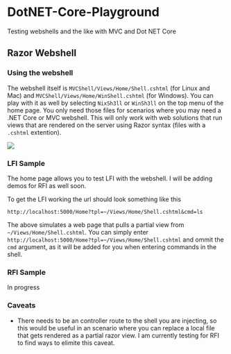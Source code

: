 # DotNET-Core-Playground
Testing webshells and the like with MVC and Dot NET Core

## Razor Webshell
### Using the webshell
The webshell itself is `MVCShell/Views/Home/Shell.cshtml` (for Linux and Mac) and `MVCShell/Views/Home/WinShell.cshtml` (for Windows). You can play with it as well by selecting `NixSh3ll` or `WinSh3ll` on the top menu of the home page. You only need those files for scenarios where you may need a .NET Core or MVC webshell. This will only work with web solutions that run views that are rendered on the server using Razor syntax (files with a `.cshtml` extention).    

<img src="https://github.com/auseche-r7/DotNET-Core-Playground/blob/master/MVCShell/wwwroot/images/demo.gif" />

### LFI Sample
The home page allows you to test LFI with the webshell. I will be adding demos for RFI as well soon.

To get the LFI working the url should look something like this

`http://localhost:5000/Home?tpl=~/Views/Home/Shell.cshtml&cmd=ls`

The above simulates a web page that pulls a partial view from `~/Views/Home/Shell.cshtml`. You can simply enter `http://localhost:5000/Home?tpl=~/Views/Home/Shell.cshtml` and ommit the `cmd` argument, as it will be added for you when entering commands in the shell.

### RFI Sample 
In progress

### Caveats
* There needs to be an controller route to the shell you are injecting, so this would be useful in an scenario where you can replace a local file that gets rendered as a partial razor view. I am currently testing for RFI to find ways to elimite this caveat. 